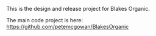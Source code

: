 
This is the design and release project for Blakes Organic.

The main code project is here:
https://github.com/petemcgowan/BlakesOrganic

